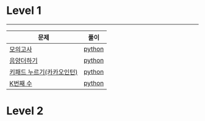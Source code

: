 # Level 1
---
|문제|풀이|
|------|---|
|[모의고사](https://programmers.co.kr/learn/courses/30/lessons/42840)|[python](https://github.com/SeungWookLee2021/programmers_training/blob/master/Level1/Lv1_%EB%AA%A8%EC%9D%98%EA%B3%A0%EC%82%AC.ipynb)|
|[음양더하기](https://programmers.co.kr/learn/courses/30/lessons/76501)|[python](https://github.com/SeungWookLee2021/programmers_training/blob/master/Level1/Lv1_%EC%9D%8C%EC%96%91%EB%8D%94%ED%95%98%EA%B8%B0.ipynb)|
|[키패드 누르기(카카오인턴)](https://programmers.co.kr/learn/courses/30/lessons/67256)|[python](https://github.com/SeungWookLee2021/programmers_training/blob/master/Level1/Lv1_%5B%EC%B9%B4%EC%B9%B4%EC%98%A4%20%EC%9D%B8%ED%84%B4%5D%20%ED%82%A4%ED%8C%A8%EB%93%9C%20%EB%88%84%EB%A5%B4%EA%B8%B0.ipynb)|
|[K번째 수](https://programmers.co.kr/learn/courses/30/lessons/42748#)|[python](https://github.com/SeungWookLee2021/programmers_training/blob/master/Level1/Lv1_K%EB%B2%88%EC%A7%B8%20%EC%88%98.ipynb)|

# Level 2
